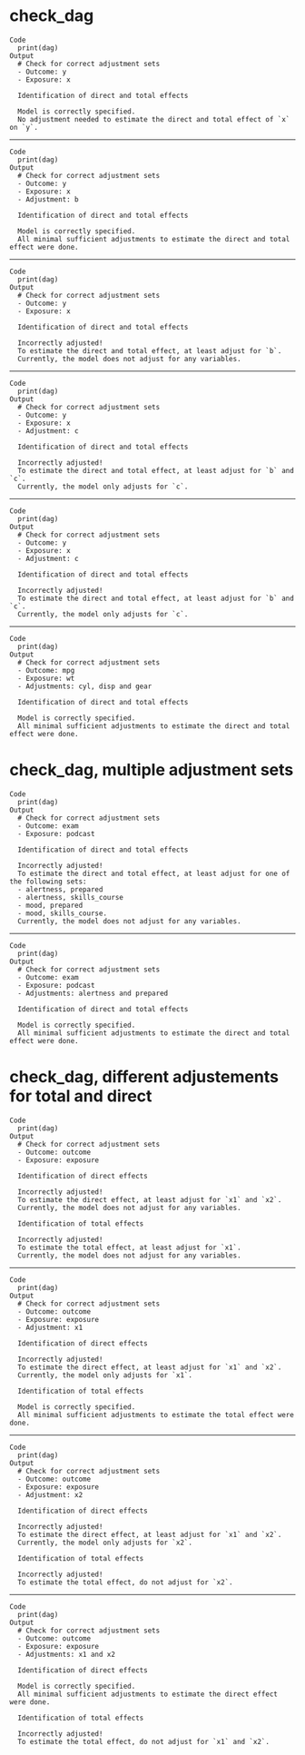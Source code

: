 # check_dag

    Code
      print(dag)
    Output
      # Check for correct adjustment sets
      - Outcome: y
      - Exposure: x
      
      Identification of direct and total effects
      
      Model is correctly specified.
      No adjustment needed to estimate the direct and total effect of `x` on `y`.
      

---

    Code
      print(dag)
    Output
      # Check for correct adjustment sets
      - Outcome: y
      - Exposure: x
      - Adjustment: b
      
      Identification of direct and total effects
      
      Model is correctly specified.
      All minimal sufficient adjustments to estimate the direct and total effect were done.
      

---

    Code
      print(dag)
    Output
      # Check for correct adjustment sets
      - Outcome: y
      - Exposure: x
      
      Identification of direct and total effects
      
      Incorrectly adjusted!
      To estimate the direct and total effect, at least adjust for `b`.
      Currently, the model does not adjust for any variables.
      

---

    Code
      print(dag)
    Output
      # Check for correct adjustment sets
      - Outcome: y
      - Exposure: x
      - Adjustment: c
      
      Identification of direct and total effects
      
      Incorrectly adjusted!
      To estimate the direct and total effect, at least adjust for `b` and `c`.
      Currently, the model only adjusts for `c`.
      

---

    Code
      print(dag)
    Output
      # Check for correct adjustment sets
      - Outcome: y
      - Exposure: x
      - Adjustment: c
      
      Identification of direct and total effects
      
      Incorrectly adjusted!
      To estimate the direct and total effect, at least adjust for `b` and `c`.
      Currently, the model only adjusts for `c`.
      

---

    Code
      print(dag)
    Output
      # Check for correct adjustment sets
      - Outcome: mpg
      - Exposure: wt
      - Adjustments: cyl, disp and gear
      
      Identification of direct and total effects
      
      Model is correctly specified.
      All minimal sufficient adjustments to estimate the direct and total effect were done.
      

# check_dag, multiple adjustment sets

    Code
      print(dag)
    Output
      # Check for correct adjustment sets
      - Outcome: exam
      - Exposure: podcast
      
      Identification of direct and total effects
      
      Incorrectly adjusted!
      To estimate the direct and total effect, at least adjust for one of the following sets:
      - alertness, prepared
      - alertness, skills_course
      - mood, prepared
      - mood, skills_course.
      Currently, the model does not adjust for any variables.
      

---

    Code
      print(dag)
    Output
      # Check for correct adjustment sets
      - Outcome: exam
      - Exposure: podcast
      - Adjustments: alertness and prepared
      
      Identification of direct and total effects
      
      Model is correctly specified.
      All minimal sufficient adjustments to estimate the direct and total effect were done.
      

# check_dag, different adjustements for total and direct

    Code
      print(dag)
    Output
      # Check for correct adjustment sets
      - Outcome: outcome
      - Exposure: exposure
      
      Identification of direct effects
      
      Incorrectly adjusted!
      To estimate the direct effect, at least adjust for `x1` and `x2`.
      Currently, the model does not adjust for any variables.
      
      Identification of total effects
      
      Incorrectly adjusted!
      To estimate the total effect, at least adjust for `x1`.
      Currently, the model does not adjust for any variables.
      

---

    Code
      print(dag)
    Output
      # Check for correct adjustment sets
      - Outcome: outcome
      - Exposure: exposure
      - Adjustment: x1
      
      Identification of direct effects
      
      Incorrectly adjusted!
      To estimate the direct effect, at least adjust for `x1` and `x2`.
      Currently, the model only adjusts for `x1`.
      
      Identification of total effects
      
      Model is correctly specified.
      All minimal sufficient adjustments to estimate the total effect were done.
      

---

    Code
      print(dag)
    Output
      # Check for correct adjustment sets
      - Outcome: outcome
      - Exposure: exposure
      - Adjustment: x2
      
      Identification of direct effects
      
      Incorrectly adjusted!
      To estimate the direct effect, at least adjust for `x1` and `x2`.
      Currently, the model only adjusts for `x2`.
      
      Identification of total effects
      
      Incorrectly adjusted!
      To estimate the total effect, do not adjust for `x2`.
      

---

    Code
      print(dag)
    Output
      # Check for correct adjustment sets
      - Outcome: outcome
      - Exposure: exposure
      - Adjustments: x1 and x2
      
      Identification of direct effects
      
      Model is correctly specified.
      All minimal sufficient adjustments to estimate the direct effect were done.
      
      Identification of total effects
      
      Incorrectly adjusted!
      To estimate the total effect, do not adjust for `x1` and `x2`.
      

